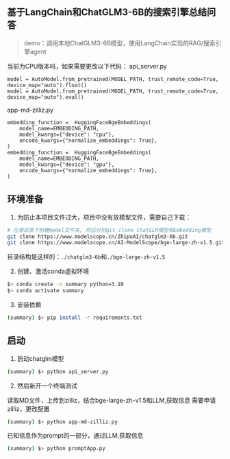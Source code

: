 ## 基于LangChain和ChatGLM3-6B的搜索引擎总结问答

> demo：调用本地ChatGLM3-6B模型，使用LangChain实现的RAG/搜索引擎agent

当前为CPU版本吗，如果需要更改以下代码：
api_server.py
```
model = AutoModel.from_pretrained(MODEL_PATH, trust_remote_code=True, device_map="auto").float()
model = AutoModel.from_pretrained(MODEL_PATH, trust_remote_code=True, device_map="auto").eval()
```

app-md-zilliz.py
```
embedding_function =  HuggingFaceBgeEmbeddings(
    model_name=EMBEDDING_PATH,
    model_kwargs={"device": "cpu"},
    encode_kwargs={"normalize_embeddings": True},
)
embedding_function =  HuggingFaceBgeEmbeddings(
    model_name=EMBEDDING_PATH,
    model_kwargs={"device": "gpu"},
    encode_kwargs={"normalize_embeddings": True},
)
```

## 环境准备


1. 为防止本项目文件过大，项目中没有放模型文件，需要自己下载：

```bash
# 在根目录下创建model文件夹, 然后分别git clone ChatGLM模型和Embedding模型
git clone https://www.modelscope.cn/ZhipuAI/chatglm3-6b.git
git clone https://www.modelscope.cn/AI-ModelScope/bge-large-zh-v1.5.git
```

目录结构是这样的：`./chatglm3-6b`和`./bge-large-zh-v1.5`


2. 创建、激活conda虚拟环境

```bash
$> conda create -n summary python=3.10
$> conda activate summary
```

3. 安装依赖

```bash
(summary) $> pip install -r requirements.txt
```

## 启动

1. 启动chatglm模型

```bash
(summary) $> python api_server.py
```

2. 然后新开一个终端测试

读取MD文件，上传到zilliz，结合bge-large-zh-v1.5和LLM,获取信息
需要申请zilliz，更改配置
```bash
(summary) $> python app-md-zilliz.py
```

已知信息作为prompt的一部分，通过LLM,获取信息
```bash
(summary) $> python promptApp.py
```
